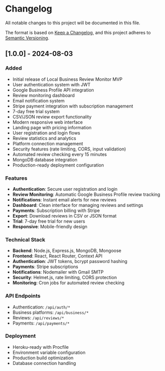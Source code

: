 # Changelog

All notable changes to this project will be documented in this file.

The format is based on [Keep a Changelog](https://keepachangelog.com/en/1.0.0/),
and this project adheres to [Semantic Versioning](https://semver.org/spec/v2.0.0.html).

## [1.0.0] - 2024-08-03

### Added
- Initial release of Local Business Review Monitor MVP
- User authentication system with JWT
- Google Business Profile API integration
- Review monitoring dashboard
- Email notification system
- Stripe payment integration with subscription management
- 7-day free trial system
- CSV/JSON review export functionality
- Modern responsive web interface
- Landing page with pricing information
- User registration and login flows
- Review statistics and analytics
- Platform connection management
- Security features (rate limiting, CORS, input validation)
- Automated review checking every 15 minutes
- MongoDB database integration
- Production-ready deployment configuration

### Features
- **Authentication**: Secure user registration and login
- **Review Monitoring**: Automatic Google Business Profile review tracking
- **Notifications**: Instant email alerts for new reviews
- **Dashboard**: Clean interface for managing reviews and settings
- **Payments**: Subscription billing with Stripe
- **Export**: Download reviews in CSV or JSON format
- **Trial**: 7-day free trial for new users
- **Responsive**: Mobile-friendly design

### Technical Stack
- **Backend**: Node.js, Express.js, MongoDB, Mongoose
- **Frontend**: React, React Router, Context API
- **Authentication**: JWT tokens, bcrypt password hashing
- **Payments**: Stripe subscriptions
- **Notifications**: Nodemailer with Gmail SMTP
- **Security**: Helmet.js, rate limiting, CORS protection
- **Monitoring**: Cron jobs for automated review checking

### API Endpoints
- Authentication: `/api/auth/*`
- Business platforms: `/api/business/*`
- Reviews: `/api/reviews/*`
- Payments: `/api/payments/*`

### Deployment
- Heroku-ready with Procfile
- Environment variable configuration
- Production build optimization
- Database connection handling

